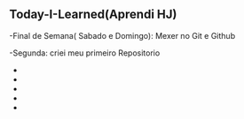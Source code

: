 ## Today-I-Learned(Aprendi HJ)

-Final de Semana( Sabado e Domingo): Mexer no Git e Github

-Segunda: criei meu primeiro Repositorio

-

-

-

-

-
